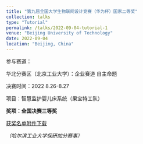 ```yaml
---
title: "第九届全国大学生物联网设计竞赛（华为杯）国家二等奖"
collection: talks
type: "Tutorial"
permalink: /talks/2022-09-04-tutorial-1
venue: "Beijing University of Technology"
date: 2022-09-04
location: "Beijing, China"
---
```


参与赛道：

华北分赛区（北京工业大学）：企业赛道 自主命题

决赛时间：2022 8.26-8.27

项目：智慧监护婴儿床系统（果宝特工队）

**奖项：全国决赛三等奖**

[获奖名单附件下载](https://iot.sjtu.edu.cn/ueditor/net/upload/file/20220904/6379793218001286403129319.pdf)

*（哈尔滨工业大学保研加分赛事）*

